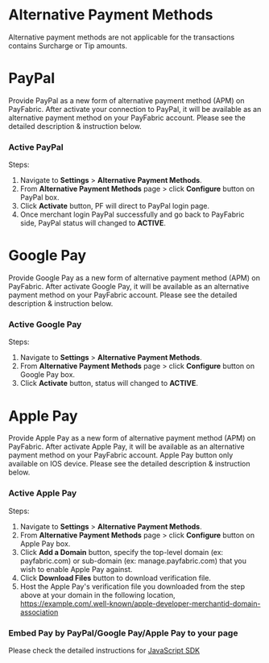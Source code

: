 # Alternative Payment Methods
Alternative payment methods are not applicable for the transactions contains Surcharge or Tip amounts.

# PayPal
Provide PayPal as a new form of alternative payment method (APM) on PayFabric. After activate your connection to PayPal, it will be available as an alternative payment method on your PayFabric account. Please see the detailed description & instruction below.

### Active PayPal
Steps:
1.	Navigate to **Settings** > **Alternative Payment Methods**.
2.	From **Alternative Payment Methods** page > click **Configure** button on PayPal box.
3.	Click **Activate** button, PF will direct to PayPal login page.
4.	Once merchant login PayPal successfully and go back to PayFabric side, PayPal status will changed to **ACTIVE**.

# Google Pay
Provide Google Pay as a new form of alternative payment method (APM) on PayFabric. After activate Google Pay, it will be available as an alternative payment method on your PayFabric account. Please see the detailed description & instruction below.

### Active Google Pay
Steps:
1.	Navigate to **Settings** > **Alternative Payment Methods**.
2.	From **Alternative Payment Methods** page > click **Configure** button on Google Pay box.
3.	Click **Activate** button, status will changed to **ACTIVE**.


# Apple Pay
Provide Apple Pay as a new form of alternative payment method (APM) on PayFabric. After activate Apple Pay, it will be available as an alternative payment method on your PayFabric account. Apple Pay button only available on IOS device. Please see the detailed description & instruction below.

### Active Apple Pay
Steps:
1.	Navigate to **Settings** > **Alternative Payment Methods**.
2.	From **Alternative Payment Methods** page > click **Configure** button on Apple Pay box.
3.	Click **Add a Domain** button, specify the top-level domain (ex: payfabric.com) or sub-domain (ex: manage.payfabric.com) that you wish to enable Apple Pay against.
4.  Click **Download Files** button to download verification file.
5.  Host the Apple Pay's verification file you downloaded from the step above at your domain in the following location,
    https://example.com/.well-known/apple-developer-merchantid-domain-association

### Embed Pay by PayPal/Google Pay/Apple Pay to your page
Please check the detailed instructions for [JavaScript SDK](JavaScript%20SDK.md)
